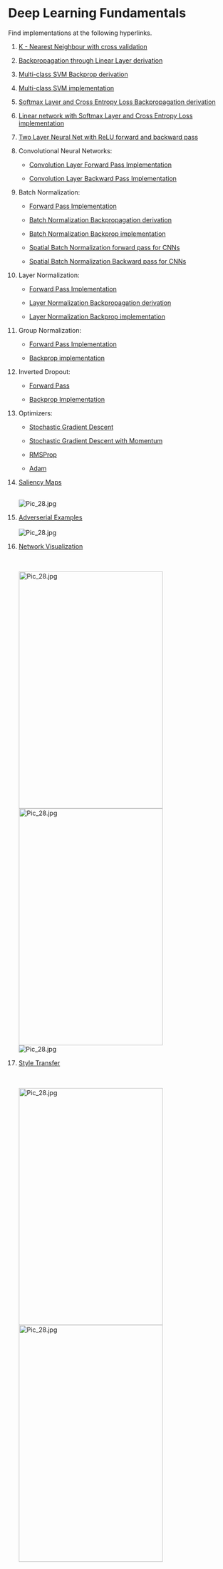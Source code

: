 # Deep Learning Fundamentals

Find implementations at the following hyperlinks. 

1. [K - Nearest Neighbour with cross validation](./Assignments/Assignment_1/Solutions/cs231n/classifiers/k_nearest_neighbor.py)
 
2. [Backpropagation through Linear Layer derivation](./Derivations/Backprop%20Svm%20softmax%20linear.pdf)

3. [Multi-class SVM Backprop derivation](./Derivations/Backprop%20Svm%20softmax%20linear.pdf)

4. [Multi-class SVM implementation](./Assignments/Assignment_1/Solutions/cs231n/classifiers/linear_svm.py)

5. [Softmax Layer and Cross Entropy Loss Backpropagation derivation](./Derivations/Backprop%20Svm%20softmax%20linear.pdf)

6. [Linear network with Softmax Layer and Cross Entropy Loss implementation](./Assignments/Assignment_1/Solutions/cs231n/classifiers/softmax.py)

7. [Two Layer Neural Net with ReLU forward and backward pass](./Assignments/Assignment_1/Solutions/cs231n/classifiers/neural_net.py)

8. Convolutional Neural Networks:

      * [Convolution Layer Forward Pass Implementation](./Assignments/Assignment_2/Solutions/cs231n/layers.py#L515)
      
      * [Convolution Layer Backward Pass Implementation](./Assignments/Assignment_2/Solutions/cs231n/layers.py#L595)
      
 
9.  Batch Normalization:

      * [Forward Pass Implementation](/Assignments/Assignment_2/Solutions/cs231n/layers.py#L118)
      
      * [Batch Normalization Backpropagation derivation](./Derivations/batch%20normalisation.pdf)
      
      * [Batch Normalization Backprop implementation](./Assignments/Assignment_2/Solutions/cs231n/layers.py#L224)
      
      * [Spatial Batch Normalization forward pass for CNNs](./Assignments/Assignment_2/Solutions/cs231n/layers.py#L851)
      
      * [Spatial Batch Normalization Backward pass for CNNs](./Assignments/Assignment_2/Solutions/cs231n/layers.py#L911)
      
10. Layer Normalization:

      * [Forward Pass Implementation](/Assignments/Assignment_2/Solutions/cs231n/layers.py#L328)
      
      * [Layer Normalization Backpropagation derivation](./Derivations/layer%20normalisation.pdf)
      
      * [Layer Normalization Backprop implementation](./Assignments/Assignment_2/Solutions/cs231n/layers.py#L382)

11. Group Normalization:
      
      * [Forward Pass Implementation](./Assignments/Assignment_2/Solutions/cs231n/layers.py#L961)
      
      * [Backprop implementation](./Assignments/Assignment_2/Solutions/cs231n/layers.py#L1016)

12. Inverted Dropout:
      
      * [Forward Pass](./Assignments/Assignment_2/Solutions/cs231n/layers.py#L430)
      
      * [Backprop Implementation](./Assignments/Assignment_2/Solutions/cs231n/layers.py#L490)
      

14. Optimizers:

    * [Stochastic Gradient Descent](./Assignments/Assignment_2/Solutions/cs231n/optim.py#L33)
    
    * [Stochastic Gradient Descent with Momentum](./Assignments/Assignment_2/Solutions/cs231n/optim.py#L47)
        
    * [RMSProp](./Assignments/Assignment_2/Solutions/cs231n/optim.py#L79)
        
    * [Adam](./Assignments/Assignment_2/Solutions/cs231n/optim.py#L115)
    
    
15. [Saliency Maps](./Assignments/Assignment_3/Solutions/NetworkVisualization-TensorFlow.ipynb)
    
    <br/>
    <img src="https://github.com/aartighatkesar/Deep-Learning-Fundamentals/blob/master/readme_imgs/Saliency_maps.png" alt="Pic_28.jpg"/>
    <br/>
16. [Adverserial Examples](./Assignments/Assignment_3/Solutions/NetworkVisualization-TensorFlow.ipynb)
    <br/>
    <br/>
    <img src="https://github.com/aartighatkesar/Deep-Learning-Fundamentals/blob/master/readme_imgs/adverserial_examples.png" alt="Pic_28.jpg"/>
    <br/>
    
17. [Network Visualization](./Assignments/Assignment_3/Solutions/NetworkVisualization-TensorFlow.ipynb)

    <br/>
    <br/>
    <img src="https://github.com/aartighatkesar/Deep-Learning-Fundamentals/blob/master/readme_imgs/network_vis_1.png" alt="Pic_28.jpg" width="323" height="532"/>
    <br/>
    <img src="https://github.com/aartighatkesar/Deep-Learning-Fundamentals/blob/master/readme_imgs/network_vis_2.png" alt="Pic_28.jpg" width="323" height="532"/>
    <br/>
    <img src="https://github.com/aartighatkesar/Deep-Learning-Fundamentals/blob/master/readme_imgs/network_vis_3.png" alt="Pic_28.jpg" />
    <br/>
    
18. [Style Transfer](./Assignments/Assignment_3/Solutions/StyleTransfer-TensorFlow.ipynb)

    <br/>
    <br/>
    <img src="https://github.com/aartighatkesar/Deep-Learning-Fundamentals/blob/master/readme_imgs/style_transfer_1.png" alt="Pic_28.jpg" width="323" height="532"/>
    <br/>
    <img src="https://github.com/aartighatkesar/Deep-Learning-Fundamentals/blob/master/readme_imgs/style_transfer_2.png" alt="Pic_28.jpg" width="323" height="532"/>
    <br/>
